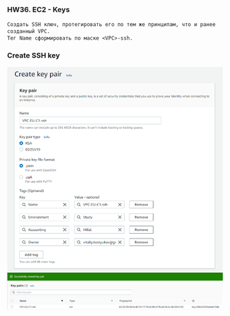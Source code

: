 ### HW36. EC2 - Keys
``` 
Создать SSH ключ, протегировать его по тем же принципам, что и ранее созданный VPC.
Тег Name сформировать по маске <VPC>-ssh.
```
### Create SSH key
![screen shot web page](https://github.com/v-kostyukov/ithillel-tasks/blob/master/HW36/img/screen1.png)
![screen shot web page](https://github.com/v-kostyukov/ithillel-tasks/blob/master/HW36/img/screen2.png)
